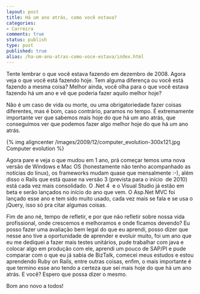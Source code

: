 ```yaml
---
layout: post
title: Há um ano atrás, como você estava?
categories:
- Carreira
comments: true
status: publish
type: post
published: true
alias: /ha-um-ano-atras-como-voce-estava/index.html
---
```

Tente lembrar o que você estava fazendo em dezembro de 2008. Agora veja o que você está fazendo hoje. Tem alguma diferença ou você está fazendo a mesma coisa? Melhor ainda, você olha para o que você estava fazendo há um ano e vê que poderia fazer aquilo melhor hoje?

Não é um caso de vida ou morte, ou uma obrigatoriedade fazer coisas diferentes, mas é bom, caso contrário, paramos no tempo. É extremamente importante ver que sabemos mais hoje do que há um ano atrás, que conseguimos ver que podemos fazer algo melhor hoje do que há um ano atrás.

{% img aligncenter /images/2009/12/computer_evolution-300x121.jpg Computer evolution %}

Agora pare e veja o que mudou em 1 ano, prá começar temos uma nova versão de Windows e Mac OS (honestamente não tenho acompanhado as notícias do linux), os frameworks mudam quase que mensalmente :-), além disso o Rails que está quase na versão 3 (prevista para o início  de 2010) está cada vez mais consolidado. O .Net 4  e o Visual Studio já estão em beta e serão lançados no início do ano que vem. O Asp.Net MVC foi lançado esse ano e tem sido muito usado, cada vez mais se fala e se usa o jQuery, isso só pra citar algumas coisas.

Fim de ano né, tempo de refletir, e por que não refletir sobre nossa vida profissional, onde crescemos e melhoramos e onde ficamos devendo? Eu posso fazer uma avaliação bem legal do que eu aprendi, posso dizer que nesse ano tive a oportunidade de aprender e evoluir muito, foi um ano que eu me dediquei a fazer mais testes unitários, pude trabalhar com java e colocar algo em produção com ele, aprendi um pouco de SAP/PI e pude comparar com o que eu já sabia de BizTalk, comecei meus estudos e estou aprendendo Ruby on Rails, entre outras coisas, enfim, o mais importante é que termino esse ano tendo a certeza que sei mais hoje do que há um ano atrás. E você? Espero que possa dizer o mesmo.

Bom ano novo a todos!

